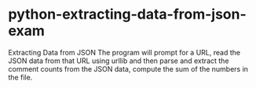 # python-extracting-data-from-json-exam
Extracting Data from JSON The program will prompt for a URL, read the JSON data from that URL using urllib and then parse and extract the comment counts from the JSON data, compute the sum of the numbers in the file.
